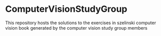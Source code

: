 # ComputerVisionStudyGroup
This repository hosts the solutions to the exercises in szelinski computer vision book generated by the computer vision study group members
